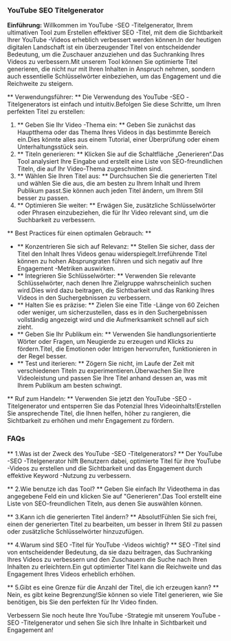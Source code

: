 ### YouTube SEO Titelgenerator

**Einführung:**
Willkommen im YouTube -SEO -Titelgenerator, Ihrem ultimativen Tool zum Erstellen effektiver SEO -Titel, mit dem die Sichtbarkeit Ihrer YouTube -Videos erheblich verbessert werden können.In der heutigen digitalen Landschaft ist ein überzeugender Titel von entscheidender Bedeutung, um die Zuschauer anzuziehen und das Suchranking Ihres Videos zu verbessern.Mit unserem Tool können Sie optimierte Titel generieren, die nicht nur mit Ihren Inhalten in Anspruch nehmen, sondern auch essentielle Schlüsselwörter einbeziehen, um das Engagement und die Reichweite zu steigern.

** Verwendungsführer: **
Die Verwendung des YouTube -SEO -Titelgenerators ist einfach und intuitiv.Befolgen Sie diese Schritte, um Ihren perfekten Titel zu erstellen:

1. ** Geben Sie Ihr Video -Thema ein: ** Geben Sie zunächst das Hauptthema oder das Thema Ihres Videos in das bestimmte Bereich ein.Dies könnte alles aus einem Tutorial, einer Überprüfung oder einem Unterhaltungsstück sein.
2. ** Titeln generieren: ** Klicken Sie auf die Schaltfläche „Generieren“.Das Tool analysiert Ihre Eingabe und erstellt eine Liste von SEO-freundlichen Titeln, die auf Ihr Video-Thema zugeschnitten sind.
3. ** Wählen Sie Ihren Titel aus: ** Durchsuchen Sie die generierten Titel und wählen Sie die aus, die am besten zu Ihrem Inhalt und Ihrem Publikum passt.Sie können auch jeden Titel ändern, um Ihrem Stil besser zu passen.
4. ** Optimieren Sie weiter: ** Erwägen Sie, zusätzliche Schlüsselwörter oder Phrasen einzubeziehen, die für Ihr Video relevant sind, um die Suchbarkeit zu verbessern.

** Best Practices für einen optimalen Gebrauch: **
- ** Konzentrieren Sie sich auf Relevanz: ** Stellen Sie sicher, dass der Titel den Inhalt Ihres Videos genau widerspiegelt.Irreführende Titel können zu hohen Absprungraten führen und sich negativ auf Ihre Engagement -Metriken auswirken.
- ** Integrieren Sie Schlüsselwörter: ** Verwenden Sie relevante Schlüsselwörter, nach denen Ihre Zielgruppe wahrscheinlich suchen wird.Dies wird dazu beitragen, die Sichtbarkeit und das Ranking Ihres Videos in den Suchergebnissen zu verbessern.
- ** Halten Sie es präzise: ** Zielen Sie eine Title -Länge von 60 Zeichen oder weniger, um sicherzustellen, dass es in den Suchergebnissen vollständig angezeigt wird und die Aufmerksamkeit schnell auf sich zieht.
- ** Geben Sie Ihr Publikum ein: ** Verwenden Sie handlungsorientierte Wörter oder Fragen, um Neugierde zu erzeugen und Klicks zu fördern.Titel, die Emotionen oder Intrigen hervorrufen, funktionieren in der Regel besser.
- ** Test und iterieren: ** Zögern Sie nicht, im Laufe der Zeit mit verschiedenen Titeln zu experimentieren.Überwachen Sie Ihre Videoleistung und passen Sie Ihre Titel anhand dessen an, was mit Ihrem Publikum am besten schwingt.

** Ruf zum Handeln: **
Verwenden Sie jetzt den YouTube -SEO -Titelgenerator und entsperren Sie das Potenzial Ihres Videoinhalts!Erstellen Sie ansprechende Titel, die Ihnen helfen, höher zu rangieren, die Sichtbarkeit zu erhöhen und mehr Engagement zu fördern.

### FAQs

** 1.Was ist der Zweck des YouTube -SEO -Titelgenerators? **
Der YouTube -SEO -Titelgenerator hilft Benutzern dabei, optimierte Titel für ihre YouTube -Videos zu erstellen und die Sichtbarkeit und das Engagement durch effektive Keyword -Nutzung zu verbessern.

** 2.Wie benutze ich das Tool? **
Geben Sie einfach Ihr Videothema in das angegebene Feld ein und klicken Sie auf "Generieren".Das Tool erstellt eine Liste von SEO-freundlichen Titeln, aus denen Sie auswählen können.

** 3.Kann ich die generierten Titel ändern? **
Absolut!Fühlen Sie sich frei, einen der generierten Titel zu bearbeiten, um besser in Ihrem Stil zu passen oder zusätzliche Schlüsselwörter hinzuzufügen.

** 4.Warum sind SEO -Titel für YouTube -Videos wichtig? **
SEO -Titel sind von entscheidender Bedeutung, da sie dazu beitragen, das Suchranking Ihres Videos zu verbessern und den Zuschauern die Suche nach Ihren Inhalten zu erleichtern.Ein gut optimierter Titel kann die Reichweite und das Engagement Ihres Videos erheblich erhöhen.

** 5.Gibt es eine Grenze für die Anzahl der Titel, die ich erzeugen kann? **
Nein, es gibt keine Begrenzung!Sie können so viele Titel generieren, wie Sie benötigen, bis Sie den perfekten für Ihr Video finden.

Verbessern Sie noch heute Ihre YouTube -Strategie mit unserem YouTube -SEO -Titelgenerator und sehen Sie sich Ihre Inhalte in Sichtbarkeit und Engagement an!